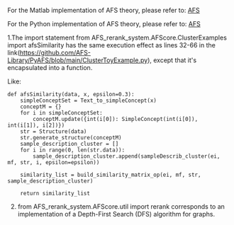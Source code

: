 

For the Matlab implementation of AFS theory, please refer to: [AFS](https://github.com/xdliuafs/AFS)


For the Python implementation of AFS theory, please refer to: [AFS](https://github.com/afs4ai/PyAFS)



1.The import statement from AFS_rerank_system.AFScore.ClusterExamples import afsSimilarity has the same execution effect as lines 32-66 in the link(https://github.com/AFS-Library/PyAFS/blob/main/ClusterToyExample.py), except that it's encapsulated into a function.

Like:
```
def afsSimilarity(data, x, epsilon=0.3):
    simpleConceptSet = Text_to_simpleConcept(x)
    conceptM = {}
    for i in simpleConceptSet:
        conceptM.update({int(i[0]): SimpleConcept(int(i[0]), int(i[1]), i[2])})
    str = Structure(data)
    str.generate_structure(conceptM)
    sample_description_cluster = []
    for i in range(0, len(str.data)):
        sample_description_cluster.append(sampleDescrib_cluster(ei, mf, str, i, epsilon=epsilon))

    similarity_list = build_similarity_matrix_op(ei, mf, str, sample_description_cluster)

    return similarity_list
```
2. from AFS_rerank_system.AFScore.util import rerank corresponds to an implementation of a Depth-First Search (DFS) algorithm for graphs.
